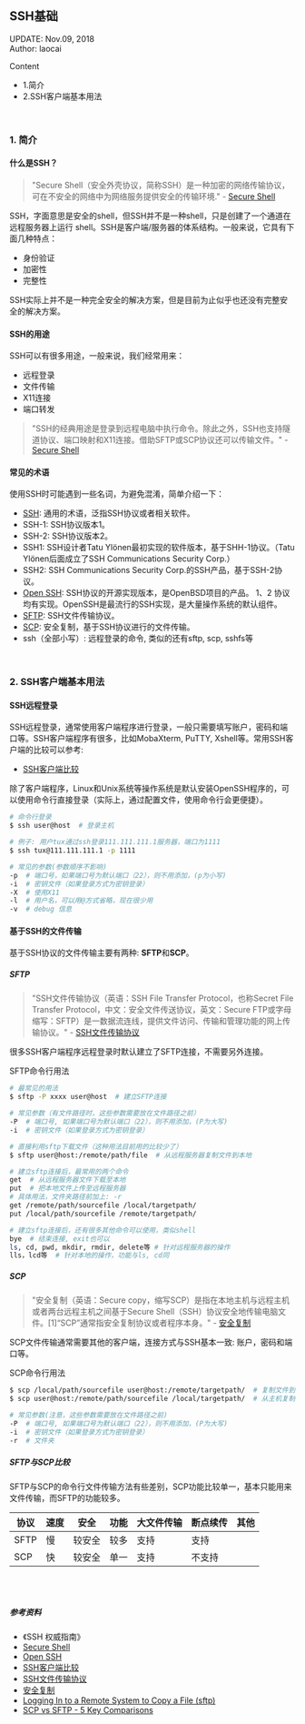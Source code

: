 

## SSH基础

UPDATE: Nov.09, 2018<br>
Author: laocai

Content
- 1.简介
- 2.SSH客户端基本用法

<br>


### 1. 简介

#### 什么是SSH？

> "Secure Shell（安全外壳协议，简称SSH）是一种加密的网络传输协议，可在不安全的网络中为网络服务提供安全的传输环境." - [Secure Shell](https://zh.wikipedia.org/wiki/Secure_Shell)

SSH，字面意思是安全的shell，但SSH并不是一种shell，只是创建了一个通道在远程服务器上运行 shell。SSH是客户端/服务器的体系结构。一般来说，它具有下面几种特点：
- 身份验证
- 加密性
- 完整性

SSH实际上并不是一种完全安全的解决方案，但是目前为止似乎也还没有完整安全的解决方案。


#### SSH的用途

SSH可以有很多用途，一般来说，我们经常用来：
- 远程登录
- 文件传输
- X11连接
- 端口转发

> "SSH的经典用途是登录到远程电脑中执行命令。除此之外，SSH也支持隧道协议、端口映射和X11连接。借助SFTP或SCP协议还可以传输文件。" - [Secure Shell](https://zh.wikipedia.org/wiki/Secure_Shell)


#### 常见的术语

使用SSH时可能遇到一些名词，为避免混淆，简单介绍一下：
- [SSH](https://zh.wikipedia.org/wiki/Secure_Shell): 通用的术语，泛指SSH协议或者相关软件。
- SSH-1: SSH协议版本1。
- SSH-2: SSH协议版本2。
- SSH1: SSH设计者Tatu Ylönen最初实现的软件版本，基于SHH-1协议。（Tatu Ylönen后面成立了SSH Communications Security Corp.）
- SSH2: SSH Communications Security Corp.的SSH产品，基于SSH-2协议。
- [Open SSH](https://www.openssh.com/): SSH协议的开源实现版本，是OpenBSD项目的产品。 1、2 协议均有实现。OpenSSH是最流行的SSH实现，是大量操作系统的默认组件。
- [SFTP](https://zh.wikipedia.org/wiki/SSH%E6%96%87%E4%BB%B6%E4%BC%A0%E8%BE%93%E5%8D%8F%E8%AE%AE): SSH文件传输协议。
- [SCP](https://zh.wikipedia.org/wiki/%E5%AE%89%E5%85%A8%E5%A4%8D%E5%88%B6): 安全复制，基于SSH协议进行的文件传输。
- ssh（全部小写）: 远程登录的命令, 类似的还有sftp, scp, sshfs等

<br>


### 2. SSH客户端基本用法

#### SSH远程登录

SSH远程登录，通常使用客户端程序进行登录，一般只需要填写账户，密码和端口等。SSH客户端程序有很多，比如MobaXterm, PuTTY, Xshell等。常用SSH客户端的比较可以参考:
- [SSH客户端比较](https://zh.wikipedia.org/wiki/SSH%E5%AE%A2%E6%88%B7%E7%AB%AF%E6%AF%94%E8%BE%83)

 除了客户端程序，Linux和Unix系统等操作系统是默认安装OpenSSH程序的，可以使用命令行直接登录（实际上，通过配置文件，使用命令行会更便捷）。

```sh
# 命令行登录
$ ssh user@host  # 登录主机

# 例子: 用户tux通过ssh登录111.111.111.1服务器，端口为1111
$ ssh tux@111.111.111.1 -p 1111

# 常见的参数(参数顺序不影响)
-p  # 端口号，如果端口号为默认端口（22），则不用添加，(p为小写)
-i  # 密钥文件（如果登录方式为密钥登录）
-X  # 使用X11 
-l  # 用户名，可以用@方式省略，现在很少用
-v  # debug 信息
```

#### 基于SSH的文件传输
基于SSH协议的文件传输主要有两种: **SFTP**和**SCP**。
##### SFTP
> "SSH文件传输协议（英语：SSH File Transfer Protocol，也称Secret File Transfer Protocol，中文：安全文件传送协议，英文：Secure FTP或字母缩写：SFTP）是一数据流连线，提供文件访问、传输和管理功能的网上传输协议。" - [SSH文件传输协议](https://zh.wikipedia.org/wiki/SSH%E6%96%87%E4%BB%B6%E4%BC%A0%E8%BE%93%E5%8D%8F%E8%AE%AE)

很多SSH客户端程序远程登录时默认建立了SFTP连接，不需要另外连接。

SFTP命令行用法
```sh
# 最常见的用法
$ sftp -P xxxx user@host  # 建立SFTP连接

# 常见参数（有文件路径时，这些参数需要放在文件路径之前）
-P  # 端口号, 如果端口号为默认端口（22），则不用添加，(P为大写)
-i  # 密钥文件（如果登录方式为密钥登录）

# 直接利用sftp下载文件（这种用法目前用的比较少了）
$ sftp user@host:/remote/path/file  # 从远程服务器复制文件到本地

# 建立sftp连接后，最常用的两个命令
get  # 从远程服务器文件下载至本地
put  # 把本地文件上传至远程服务器
# 具体用法，文件夹路径前加上: -r
get /remote/path/sourcefile /local/targetpath/
put /local/path/sourcefile /remote/targetpath/

# 建立sftp连接后，还有很多其他命令可以使用，类似shell
bye  # 结束连接, exit也可以
ls, cd, pwd, mkdir, rmdir, delete等 # 针对远程服务器的操作
lls，lcd等  # 针对本地的操作，功能与ls, cd同
```

##### SCP

> "安全复制（英语：Secure copy，缩写SCP）是指在本地主机与远程主机或者两台远程主机之间基于Secure Shell（SSH）协议安全地传输电脑文件。[1]“SCP”通常指安全复制协议或者程序本身。" - [安全复制](https://zh.wikipedia.org/wiki/%E5%AE%89%E5%85%A8%E5%A4%8D%E5%88%B6)  

SCP文件传输通常需要其他的客户端，连接方式与SSH基本一致: 账户，密码和端口等。  

SCP命令行用法
```sh
$ scp /local/path/sourcefile user@host:/remote/targetpath/  # 复制文件到主机
$ scp user@host:/remote/path/sourcefile /local/targetpath/  # 从主机复制文件

# 常见参数(注意，这些参数需要放在文件路径之前)
-P  # 端口号, 如果端口号为默认端口（22），则不用添加，(P为大写)
-i  # 密钥文件（如果登录方式为密钥登录）
-r  # 文件夹
```

##### SFTP与SCP比较

SFTP与SCP的命令行文件传输方法有些差别，SCP功能比较单一，基本只能用来文件传输，而SFTP的功能较多。

协议 | 速度 | 安全 | 功能 | 大文件传输 | 断点续传 | 其他
--- | --- | --- | --- | --- | --- | ---
SFTP | 慢 | 较安全 | 较多 | 支持 | 支持
SCP | 快 | 较安全 | 单一 | 支持 | 不支持


<br>
<br>

##### 参考资料
- 《SSH 权威指南》
- [Secure Shell](https://zh.wikipedia.org/wiki/Secure_Shell)
- [Open SSH](https://www.openssh.com/)
- [SSH客户端比较](https://zh.wikipedia.org/wiki/SSH%E5%AE%A2%E6%88%B7%E7%AB%AF%E6%AF%94%E8%BE%83)
- [SSH文件传输协议](https://zh.wikipedia.org/wiki/SSH%E6%96%87%E4%BB%B6%E4%BC%A0%E8%BE%93%E5%8D%8F%E8%AE%AE)
- [安全复制](https://zh.wikipedia.org/wiki/%E5%AE%89%E5%85%A8%E5%A4%8D%E5%88%B6) 
- [Logging In to a Remote System to Copy a File (sftp)](https://docs.oracle.com/cd/E26502_01/html/E29001/remotehowtoaccess-14.html)
- [SCP vs SFTP - 5 Key Comparisons](https://www.jscape.com/blog/scp-vs-sftp)
